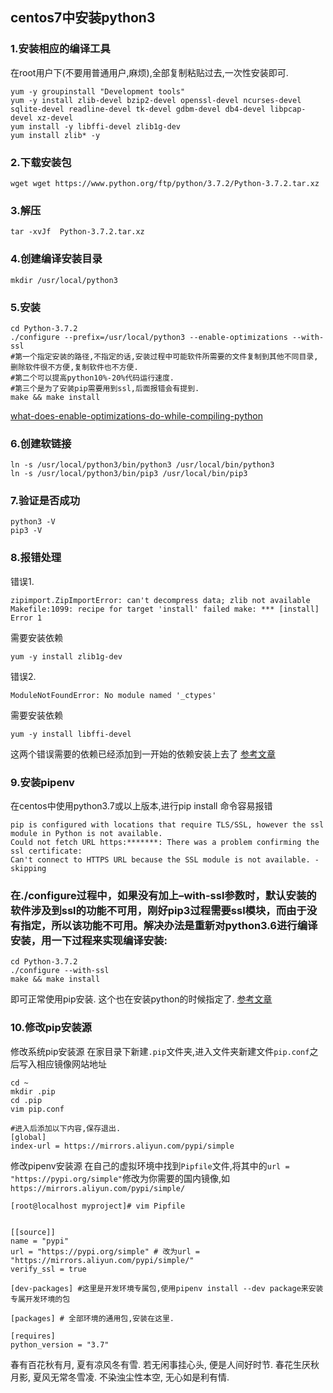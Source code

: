## centos7中安装python3

### 1.安装相应的编译工具

在root用户下(不要用普通用户,麻烦),全部复制粘贴过去,一次性安装即可.

```
yum -y groupinstall "Development tools"
yum -y install zlib-devel bzip2-devel openssl-devel ncurses-devel sqlite-devel readline-devel tk-devel gdbm-devel db4-devel libpcap-devel xz-devel
yum install -y libffi-devel zlib1g-dev
yum install zlib* -y
```

### 2.下载安装包

```
wget wget https://www.python.org/ftp/python/3.7.2/Python-3.7.2.tar.xz
```

### 3.解压

```
tar -xvJf  Python-3.7.2.tar.xz
```

### 4.创建编译安装目录

```
mkdir /usr/local/python3 
```

### 5.安装

```
cd Python-3.7.2
./configure --prefix=/usr/local/python3 --enable-optimizations --with-ssl 
#第一个指定安装的路径,不指定的话,安装过程中可能软件所需要的文件复制到其他不同目录,删除软件很不方便,复制软件也不方便.
#第二个可以提高python10%-20%代码运行速度.
#第三个是为了安装pip需要用到ssl,后面报错会有提到.
make && make install
```

[what-does-enable-optimizations-do-while-compiling-python](https://stackoverflow.com/questions/41405728/what-does-enable-optimizations-do-while-compiling-python)

### 6.创建软链接

```
ln -s /usr/local/python3/bin/python3 /usr/local/bin/python3
ln -s /usr/local/python3/bin/pip3 /usr/local/bin/pip3
```

### 7.验证是否成功

```
python3 -V
pip3 -V
```

### 8.报错处理

错误1.

```
zipimport.ZipImportError: can't decompress data; zlib not available Makefile:1099: recipe for target 'install' failed make: *** [install] Error 1
```

需要安装依赖

```
yum -y install zlib1g-dev
```

错误2.

```
ModuleNotFoundError: No module named '_ctypes'
```

需要安装依赖

```
yum -y install libffi-devel 
```

这两个错误需要的依赖已经添加到一开始的依赖安装上去了
[参考文章](https://blog.csdn.net/elija940818/article/details/79238813)

### 9.安装pipenv

在centos中使用python3.7或以上版本,进行pip install 命令容易报错

```
pip is configured with locations that require TLS/SSL, however the ssl module in Python is not available.
Could not fetch URL https:*******: There was a problem confirming the ssl certificate: 
Can't connect to HTTPS URL because the SSL module is not available. - skipping
```

### 在./configure过程中，如果没有加上–with-ssl参数时，默认安装的软件涉及到ssl的功能不可用，刚好pip3过程需要ssl模块，而由于没有指定，所以该功能不可用。解决办法是重新对python3.6进行编译安装，用一下过程来实现编译安装:

```
cd Python-3.7.2
./configure --with-ssl
make && make install
```

即可正常使用pip安装.
这个也在安装python的时候指定了.
[参考文章](https://blog.csdn.net/jeryjeryjery/article/details/77880227)

### 10.修改pip安装源

修改系统pip安装源
在家目录下新建`.pip`文件夹,进入文件夹新建文件`pip.conf`之后写入相应镜像网站地址

```
cd ~
mkdir .pip
cd .pip
vim pip.conf

#进入后添加以下内容,保存退出.
[global]
index-url = https://mirrors.aliyun.com/pypi/simple
```

修改pipenv安装源
在自己的虚拟环境中找到`Pipfile`文件,将其中的`url = "https://pypi.org/simple"`修改为你需要的国内镜像,如`https://mirrors.aliyun.com/pypi/simple/`

```
[root@localhost myproject]# vim Pipfile 


[[source]]
name = "pypi"
url = "https://pypi.org/simple" # 改为url = "https://mirrors.aliyun.com/pypi/simple/"
verify_ssl = true

[dev-packages] #这里是开发环境专属包,使用pipenv install --dev package来安装专属开发环境的包

[packages] # 全部环境的通用包,安装在这里.

[requires]
python_version = "3.7"
```

春有百花秋有月, 夏有凉风冬有雪. 若无闲事挂心头, 便是人间好时节. 春花生厌秋月影, 夏风无常冬雪凌. 不染浊尘性本空, 无心如是利有情.